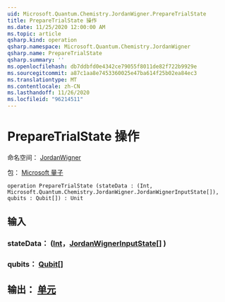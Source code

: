 ```yaml
---
uid: Microsoft.Quantum.Chemistry.JordanWigner.PrepareTrialState
title: PrepareTrialState 操作
ms.date: 11/25/2020 12:00:00 AM
ms.topic: article
qsharp.kind: operation
qsharp.namespace: Microsoft.Quantum.Chemistry.JordanWigner
qsharp.name: PrepareTrialState
qsharp.summary: ''
ms.openlocfilehash: db7ddbfd0e4342ce79055f8011de82f722b9929e
ms.sourcegitcommit: a87c1aa8e7453360025e47ba614f25b02ea84ec3
ms.translationtype: MT
ms.contentlocale: zh-CN
ms.lasthandoff: 11/26/2020
ms.locfileid: "96214511"
---
```

# <a name="preparetrialstate-operation"></a>PrepareTrialState 操作

命名空间： [JordanWigner](xref:Microsoft.Quantum.Chemistry.JordanWigner)

包： [Microsoft 量子](https://nuget.org/packages/Microsoft.Quantum.Chemistry)




```qsharp
operation PrepareTrialState (stateData : (Int, Microsoft.Quantum.Chemistry.JordanWigner.JordanWignerInputState[]), qubits : Qubit[]) : Unit
```


## <a name="input"></a>输入

### <a name="statedata--intjordanwignerinputstate"></a>stateData： ([Int](xref:microsoft.quantum.lang-ref.int)，[JordanWignerInputState](xref:Microsoft.Quantum.Chemistry.JordanWigner.JordanWignerInputState)[] ) 




### <a name="qubits--qubit"></a>qubits： [Qubit](xref:microsoft.quantum.lang-ref.qubit)[]





## <a name="output--unit"></a>输出： [单元](xref:microsoft.quantum.lang-ref.unit)

